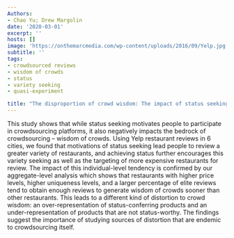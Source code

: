 ```yaml
---
Authors:
- Chao Yu; Drew Margolin
date: '2020-03-01'
excerpt: ''
hosts: []
image: 'https://onthemarcmedia.com/wp-content/uploads/2016/09/Yelp.jpg'
subtitle: ''
tags:
- crowdsourced reviews
- wisdom of crowds
- status
- variety seeking
- quasi-experiment

title: "The disproportion of crowd wisdom: The impact of status seeking on Yelp reviews"
---
```


This study shows that while status seeking motivates people to participate in crowdsourcing platforms, it also negatively impacts the bedrock of crowdsourcing – wisdom of crowds. Using Yelp restaurant reviews in 6 cities, we found that motivations of status seeking lead people to review a greater variety of restaurants, and achieving status further encourages this variety seeking as well as the targeting of more expensive restaurants for review. The impact of this individual-level tendency is confirmed by our aggregate-level analysis which shows that restaurants with higher price levels, higher uniqueness levels, and a larger percentage of elite reviews tend to obtain enough reviews to generate wisdom of crowds sooner than other restaurants. This leads to a different kind of distortion to crowd wisdom: an over-representation of status-conferring products and an under-representation of products that are not status-worthy. The findings suggest the importance of studying sources of distortion that are endemic to crowdsourcing itself.   

